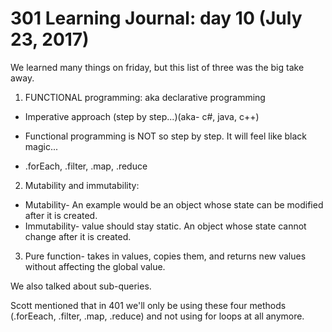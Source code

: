 # 301 Learning Journal: day 10 (July 23, 2017)

We learned many things on friday, but this list of three was the big take away.

1. FUNCTIONAL programming: aka declarative programming
- Imperative approach (step by step...)(aka- c#, java, c++)

- Functional programming is NOT so step by step. It will feel like black magic...
- .forEach, .filter, .map, .reduce

2. Mutability and immutability:
- Mutability- An example would be an object whose state can be modified after it is created.
- Immutability- value should stay static. An object whose state cannot change after it is created.

3. Pure function- takes in values, copies them, and returns new values without affecting the global value.  


We also talked about sub-queries.

Scott mentioned that in 401 we'll only be using these four methods (.forEeach, .filter, .map, .reduce) and not using for loops at all anymore.
